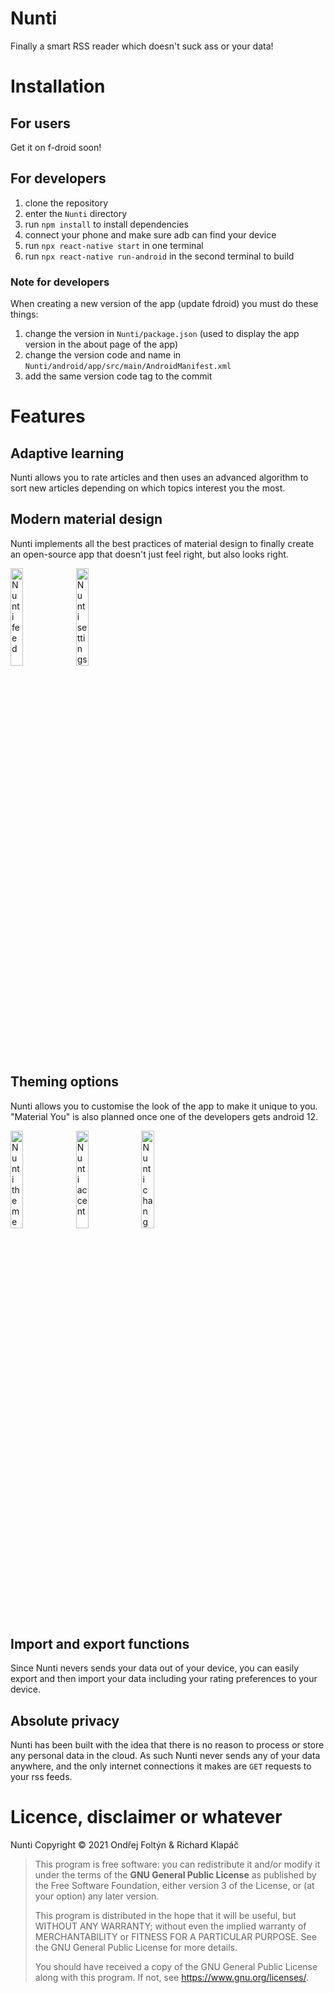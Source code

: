 # Nunti

Finally a smart RSS reader which doesn't suck ass or your data!

# Installation

## For users

Get it on f-droid soon! 

## For developers

1. clone the repository
2. enter the `Nunti` directory
3. run `npm install` to install dependencies
4. connect your phone and make sure adb can find your device
5. run `npx react-native start` in one terminal
6. run `npx react-native run-android` in the second terminal to build

### Note for developers

When creating a new version of the app (update fdroid) you must do these things:

1. change the version in `Nunti/package.json` (used to display the app version in the about page of the app)
2. change the version code and name in `Nunti/android/app/src/main/AndroidManifest.xml`
3. add the same version code tag to the commit

# Features

## Adaptive learning

Nunti allows you to rate articles and then uses an advanced algorithm to sort new articles depending on which topics interest you the most.

## Modern material design

Nunti implements all the best practices of material design to finally create an open-source app that doesn't just feel right, but also looks right.

<img src="https://gitlab.com/ondrejfoltyn/nunti/-/raw/master/fastlane/metadata/android/en-US/images/phoneScreenshots/3.jpg" alt="Nunti feed" width="20%" height="20%">
<img src="https://gitlab.com/ondrejfoltyn/nunti/-/raw/master/fastlane/metadata/android/en-US/images/phoneScreenshots/5.jpg" alt="Nunti settings" width="20%" height="20%">

## Theming options

Nunti allows you to customise the look of the app to make it unique to you. "Material You" is also planned once one of the developers gets android 12.

<img src="https://gitlab.com/ondrejfoltyn/nunti/-/raw/master/fastlane/metadata/android/en-US/images/phoneScreenshots/7.jpg" alt="Nunti theme" width="20%" height="20%">
<img src="https://gitlab.com/ondrejfoltyn/nunti/-/raw/master/fastlane/metadata/android/en-US/images/phoneScreenshots/8.jpg" alt="Nunti accent" width="20%" height="20%">
<img src="https://gitlab.com/ondrejfoltyn/nunti/-/raw/master/fastlane/metadata/android/en-US/images/phoneScreenshots/10.jpg" alt="Nunti changed" width="20%" height="20%">

## Import and export functions

Since Nunti nevers sends your data out of your device, you can easily export and then import your data including your rating preferences to your device.

## Absolute privacy

Nunti has been built with the idea that there is no reason to process or store any personal data in the cloud. As such Nunti never sends any of your data anywhere, and the only internet connections it makes are `GET` requests to your rss feeds. 

# Licence, disclaimer or whatever

Nunti Copyright &copy; 2021  Ondřej Foltýn & Richard Klapáč

> This program is free software: you can redistribute it and/or modify
> it under the terms of the **GNU General Public License** as published by
> the Free Software Foundation, either version 3 of the License, or
> (at your option) any later version.
> 
> This program is distributed in the hope that it will be useful,
> but WITHOUT ANY WARRANTY; without even the implied warranty of
> MERCHANTABILITY or FITNESS FOR A PARTICULAR PURPOSE.  See the
> GNU General Public License for more details.
> 
> You should have received a copy of the GNU General Public License
> along with this program.  If not, see <https://www.gnu.org/licenses/>.
